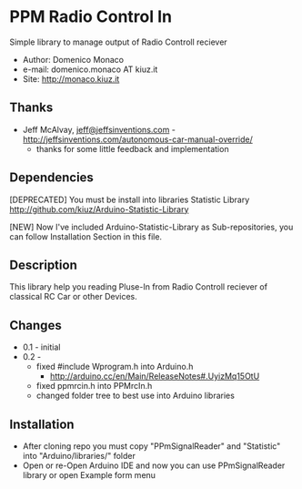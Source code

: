 # PPM Radio Control In
Simple library to manage output of Radio Controll reciever

* Author: Domenico Monaco
* e-mail: domenico.monaco AT kiuz.it
* Site: http://monaco.kiuz.it

## Thanks ##
* Jeff McAlvay, jeff@jeffsinventions.com - <http://jeffsinventions.com/autonomous-car-manual-override/>
	* thanks for some little feedback and implementation

## Dependencies ##
[DEPRECATED] You must be install into libraries Statistic Library
http://github.com/kiuz/Arduino-Statistic-Library

[NEW] Now I've included Arduino-Statistic-Library as Sub-repositories, you can follow Installation Section in this file.

## Description
This library help you reading Pluse-In from Radio Controll reciever of classical RC Car or other Devices.

## Changes ##

* 0.1 - initial 
* 0.2 - 
	* fixed #include Wprogram.h into Arduino.h
		* http://arduino.cc/en/Main/ReleaseNotes#.UyizMq15OtU
	* fixed ppmrcin.h into PPMrcIn.h
	* changed folder tree to best use into Arduino libraries


## Installation ##
* After cloning repo you must copy "PPmSignalReader" and "Statistic" into "Arduino/libraries/" folder
* Open or re-Open Arduino IDE and now you can use PPmSignalReader library or open Example form menu